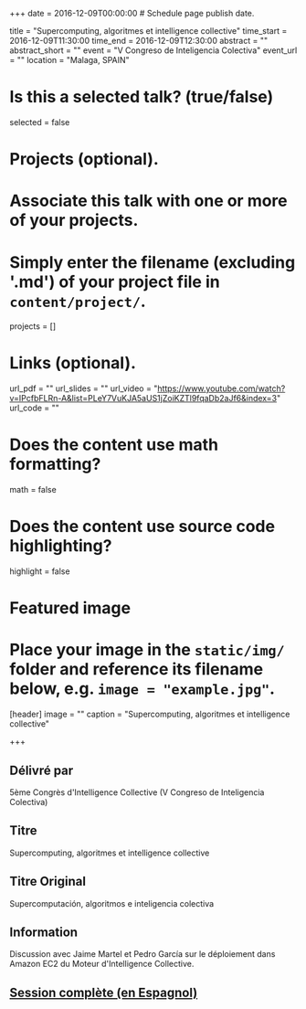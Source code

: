 +++
date = 2016-12-09T00:00:00  # Schedule page publish date.

title = "Supercomputing, algoritmes et intelligence collective"
time_start = 2016-12-09T11:30:00
time_end = 2016-12-09T12:30:00
abstract = ""
abstract_short = ""
event = "V Congreso de Inteligencia Colectiva"
event_url = ""
location = "Malaga, SPAIN"

# Is this a selected talk? (true/false)
selected = false

# Projects (optional).
#   Associate this talk with one or more of your projects.
#   Simply enter the filename (excluding '.md') of your project file in `content/project/`.
projects = []

# Links (optional).
url_pdf = ""
url_slides = ""
url_video = "https://www.youtube.com/watch?v=IPcfbFLRn-A&list=PLeY7VuKJA5aUS1jZoiKZTl9fqaDb2aJf6&index=3"
url_code = ""

# Does the content use math formatting?
math = false

# Does the content use source code highlighting?
highlight = false

# Featured image
# Place your image in the `static/img/` folder and reference its filename below, e.g. `image = "example.jpg"`.
[header]
image = ""
caption = "Supercomputing, algoritmes et intelligence collective"

+++

<h2>Délivré par</h2>

5ème Congrès d'Intelligence Collective (V Congreso de Inteligencia Colectiva)

<h2>Titre</h2>

Supercomputing, algoritmes et intelligence collective

<h2>Titre Original</h2>

Supercomputación, algoritmos e inteligencia colectiva

<h2>Information</h2>

Discussion avec Jaime Martel et Pedro García sur le déploiement dans Amazon EC2 du Moteur d'Intelligence Collective.

<h2><a href="https://www.youtube.com/watch?v=IPcfbFLRn-A&list=PLeY7VuKJA5aUS1jZoiKZTl9fqaDb2aJf6&index=3" target="_blank">Session complète (en Espagnol)</a></h2>

